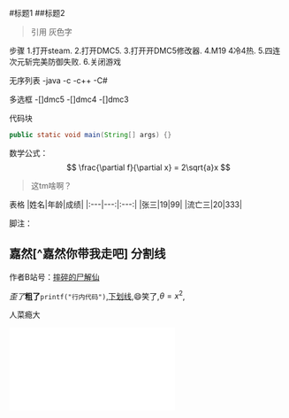 #标题1
##标题2

>引用 灰色字

步骤
1.打开steam.
2.打开DMC5.
3.打开开DMC5修改器.
4.M19 4冷4热.
5.四连次元斩完美防御失败.
6.关闭游戏

无序列表
-java
-c
-c++
-C#

多选框
-[]dmc5
-[]dmc4
-[]dmc3

代码块
```java
public static void main(String[] args) {}
```

数学公式：
$$
\frac{\partial f}{\partial x} = 2\sqrt{a}x
$$
>这tm啥啊？

表格
|姓名|年龄|成绩|
|:---|---:|:---:|
|张三|19|99|
|流亡三|20|333|

脚注：

嘉然[^嘉然你带我走吧]
分割线
---
作者B站号：[摔碎的尸解仙][b站链接]

[b站链接]:https://space.bilibili.com/12158244"摔碎的尸解仙"


*歪了***粗了**`printf("行内代码")`,<u>下划线</u>,:smile:笑了,$\theta=x^2$,

人菜瘾大

<iframe src="//player.bilibili.com/player.html?aid=757880017&bvid=BV1o64y117sm&cid=333813542&page=1" scrolling="no" border="0" frameborder="no" framespacing="0" allowfullscreen="true"> </iframe>
